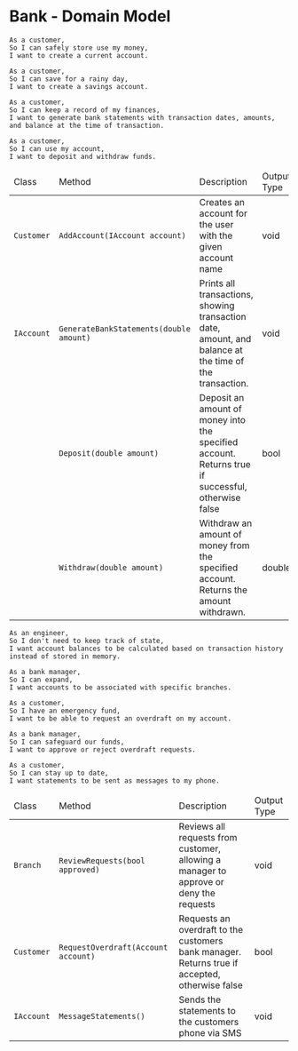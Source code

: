 # Bank - Domain Model

```
As a customer,
So I can safely store use my money,
I want to create a current account.

As a customer,
So I can save for a rainy day,
I want to create a savings account.

As a customer,
So I can keep a record of my finances,
I want to generate bank statements with transaction dates, amounts, and balance at the time of transaction.

As a customer,
So I can use my account,
I want to deposit and withdraw funds.
```

<table>
	<thead>
		<td>Class</td>
		<td>Method</td>
		<td>Description</td>
		<td>Output Type</td>
	</thead>
	<tbody>
		<tr>
			<td><code>Customer</code></td>
			<td><code>AddAccount(IAccount account)</code></td>
			<td>Creates an account for the user with the given account name</td>
			<td>void</td>
		</tr>
		<tr>
			<td><code>IAccount</code></td>
			<td><code>GenerateBankStatements(double amount)</code></td>
			<td>Prints all transactions, showing transaction date, amount, and balance
			at the time of the transaction.</td>
			<td>void</td>
		</tr>
		<tr>
			<td></td>
			<td><code>Deposit(double amount)</code></td>
			<td>Deposit an amount of money into the specified account. 
			Returns true if successful, otherwise false</td>
			<td>bool</td>
		</tr>
		<tr>
			<td></td>
			<td><code>Withdraw(double amount)</code></td>
			<td>Withdraw an amount of money from the specified account. Returns the amount withdrawn.</td>
			<td>double</td>
		</tr>
	</tbody>
</table>

```
As an engineer,
So I don't need to keep track of state,
I want account balances to be calculated based on transaction history instead of stored in memory.

As a bank manager,
So I can expand,
I want accounts to be associated with specific branches.

As a customer,
So I have an emergency fund,
I want to be able to request an overdraft on my account.

As a bank manager,
So I can safeguard our funds,
I want to approve or reject overdraft requests.

As a customer,
So I can stay up to date,
I want statements to be sent as messages to my phone.
```

<table>
	<thead>
		<td>Class</td>
		<td>Method</td>
		<td>Description</td>
		<td>Output Type</td>
	</thead>
	<tbody>
		<tr>
			<td><code>Branch</code></td>
			<td><code>ReviewRequests(bool approved)</code></td>
			<td>Reviews all requests from customer, allowing a manager to 
			approve or deny the requests</td>
			<td>void</td>
		</tr>
		<tr>
			<td><code>Customer</code></td>
			<td><code>RequestOverdraft(Account account)</code></td>
			<td>Requests an overdraft to the customers bank manager.
			Returns true if accepted, otherwise false</td>
			<td>bool</td>
		</tr>
		<tr>
			<td><code>IAccount</code></td>
			<td><code>MessageStatements()</code></td>
			<td>Sends the statements to the customers phone via SMS</td>
			<td>void</td>
		</tr>
	</tbody>
</table>